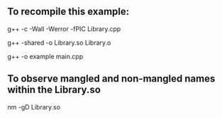 
## To recompile this example:

g++ -c -Wall -Werror -fPIC Library.cpp

g++ -shared -o Library.so Library.o

g++ -o example main.cpp

## To observe mangled and non-mangled names within the Library.so

nm -gD Library.so 
